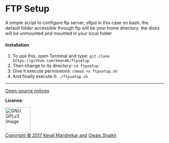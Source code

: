 # FTP Setup

A simple script to configure ftp server, sftpd in this case on bash.
the default folder accessible through ftp will be your home directory.
the disks will be unmounted and mounted in your local folder 

#### Installation

1. To use this, open Terminal and type:
```git clone https://github.com/kman46/ftpsetup```
2. Then change to its directory:
```cd ftpsetup```
3. Give it execute permissions:
```chmod +x ftpsetup.sh```
4. And finally execute it:
```./ftpsetup.sh```

<hr>

[Open-source notices](NOTICE)

<b>License</b>: 

<a href="http://www.gnu.org/licenses/gpl-3.0.en.html" rel="nofollow"><img src="https://camo.githubusercontent.com/0e71b2b50532b8f93538000b46c70a78007d0117/68747470733a2f2f7777772e676e752e6f72672f67726170686963732f67706c76332d3132377835312e706e67" alt="GNU GPLv3 Image" data-canonical-src="https://www.gnu.org/graphics/gplv3-127x51.png" width="80"></a><br>[Copyright © 2017  Keval Mandrekar and](LICENSE) [Owais Shaikh](https://gitlab.com/5b43f91c61170e88de567951ebbec765/)


